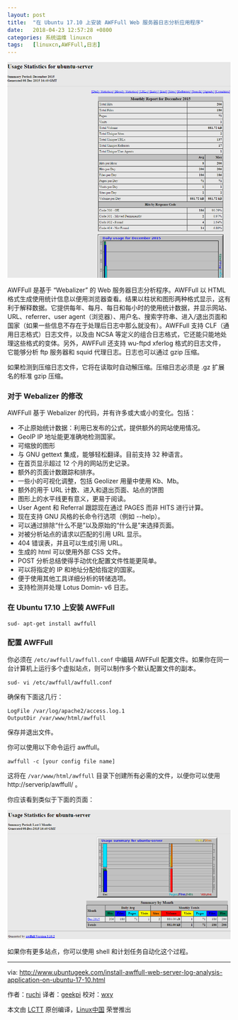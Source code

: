 ```yaml
---
layout: post
title:	"在 Ubuntu 17.10 上安装 AWFFull Web 服务器日志分析应用程序"
date:	2018-04-23 12:57:28 +0800 
categories:	系统运维 linuxcn 
tags:	[linuxcn,AWFFull,日志]
---
```



![](/Asserts/Images/album/201804/23/125729f4mx8b49m98b094b.png)


AWFFull 是基于 “Webalizer” 的 Web 服务器日志分析程序。AWFFull 以 HTML 格式生成使用统计信息以便用浏览器查看。结果以柱状和图形两种格式显示，这有利于解释数据。它提供每年、每月、每日和每小时的使用统计数据，并显示网站、URL、referrer、user agent（浏览器）、用户名、搜索字符串、进入/退出页面和国家（如果一些信息不存在于处理后日志中那么就没有）。AWFFull 支持 CLF（通用日志格式）日志文件，以及由 NCSA 等定义的组合日志格式，它还能只能地处理这些格式的变体。另外，AWFFull 还支持 wu-ftpd xferlog 格式的日志文件，它能够分析 ftp 服务器和 squid 代理日志。日志也可以通过 gzip 压缩。


如果检测到压缩日志文件，它将在读取时自动解压缩。压缩日志必须是 .gz 扩展名的标准 gzip 压缩。


### 对于 Webalizer 的修改


AWFFull 基于 Webalizer 的代码，并有许多或大或小的变化。包括：


* 不止原始统计数据：利用已发布的公式，提供额外的网站使用情况。
* GeoIP IP 地址能更准确地检测国家。
* 可缩放的图形
* 与 GNU gettext 集成，能够轻松翻译。目前支持 32 种语言。
* 在首页显示超过 12 个月的网站历史记录。
* 额外的页面计数跟踪和排序。
* 一些小的可视化调整，包括 Geolizer 用量中使用 Kb、Mb。
* 额外的用于 URL 计数、进入和退出页面、站点的饼图
* 图形上的水平线更有意义，更易于阅读。
* User Agent 和 Referral 跟踪现在通过 PAGES 而非 HITS 进行计算。
* 现在支持 GNU 风格的长命令行选项（例如 --help）。
* 可以通过排除“什么不是”以及原始的“什么是”来选择页面。
* 对被分析站点的请求以匹配的引用 URL 显示。
* 404 错误表，并且可以生成引用 URL。
* 生成的 html 可以使用外部 CSS 文件。
* POST 分析总结使得手动优化配置文件性能更简单。
* 可以将指定的 IP 和地址分配给指定的国家。
* 便于使用其他工具详细分析的转储选项。
* 支持检测并处理 Lotus Domin- v6 日志。


### 在 Ubuntu 17.10 上安装 AWFFull



```
sud- apt-get install awffull

```

### 配置 AWFFull


你必须在 `/etc/awffull/awffull.conf` 中编辑 AWFFull 配置文件。如果你在同一台计算机上运行多个虚拟站点，​​则可以制作多个默认配置文件的副本。



```
sud- vi /etc/awffull/awffull.conf

```

确保有下面这几行：



```
LogFile /var/log/apache2/access.log.1
OutputDir /var/www/html/awffull

```

保存并退出文件。


你可以使用以下命令运行 awffull。



```
awffull -c [your config file name]

```

这将在 `/var/www/html/awffull` 目录下创建所有必需的文件，以便你可以使用 http://serverip/awffull/ 。


你应该看到类似于下面的页面：


![](/Asserts/Images/album/201804/23/125730u7utna7bc7daaoum.png)


如果你有更多站点，你可以使用 shell 和计划任务自动化这个过程。




---


via: <http://www.ubuntugeek.com/install-awffull-web-server-log-analysis-application-on-ubuntu-17-10.html>


作者：[ruchi](http://www.ubuntugeek.com/author/ubuntufix) 译者：[geekpi](https://github.com/geekpi) 校对：[wxy](https://github.com/wxy)


本文由 [LCTT](https://github.com/LCTT/TranslateProject) 原创编译，[Linux中国](https://linux.cn/) 荣誉推出
